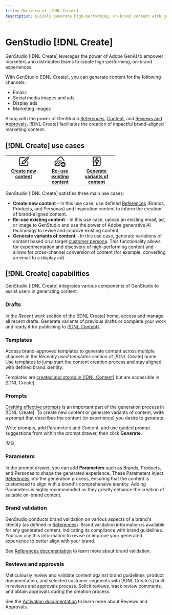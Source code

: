 ```yaml
---
title: Overview of [!DNL Create]
description: Quickly generate high-performing, on-brand content with generative AI in GenStudio [!DNL Create].
---
```


# GenStudio [!DNL Create]

GenStudio [!DNL Create] leverages the power of Adobe GenAI to empower marketers and distributed teams to create high-performing, on-brand experiences.

With GenStudio [!DNL Create], you can generate content for the following channels:

* Emails
* Social media images and ads
* Display ads
* Marketing images

Along with the power of GenStudio [References](/help/user-guide/references/overview.md), [Content](/help/user-guide/content/overview.md), and [Reviews and Approvals](/help/user-guide/activation/review-process.md), [!DNL Create] facilitates the creation of impactful brand-aligned marketing content.

## [!DNL Create] use cases

<table style="table-layout:fixed">
<tr style="border: 0;">
   <td align="center" valign="top" width="100">
      <a href="../create/overview.md">
      <img alt="Create new content" src="../../assets/icons/icon-create.svg" width="35">
      </a>
      <div>
         <a href="../content/overview.md">
         <strong>Create new content</strong>
         </a>
      </div>
   </td>
   <td align="center" valign="top" width="100">
      <a href="../create/overview.md">
      <img alt="Re-use existing content" src="../../assets/icons/icon-addContent.svg" width="35">
      </a>
      <div>
         <a href="../create/overview.md">
         <strong>Re-use existing content</strong>
         </a>
      </div>
   </td>
   <td align="center" valign="top" width="100">
      <a href="../create/overview.md">
      <img alt="Generate variants of content" src="../../assets/icons/icon-template.svg" width="35">
      </a>
      <div>
         <a href="../create/overview.md">
         <strong>Generate variants of content</strong>
         </a>
      </div>
   </td>
</tr>
</table>

GenStudio [!DNL Create] satisfies three main use cases:

* **Create new content** - In this use case, use defined [References](/help/user-guide/references/overview.md) (Brands, Products, and Personas) and inspiration content to inform the creation of brand-aligned content.
* **Re-use existing content** - In this use case, upload an existing email, ad, or image to GenStudio and use the power of Adobe generative AI technology to revise and improve existing content.
* **Generate variants of content** - In this use case, generate variations of content based on a target [customer persona](/help/user-guide/references/personas.md). This functionality allows for experimentation and discovery of high-performing content and allows for cross-channel conversion of content (for example, converting an email to a display ad).

## [!DNL Create] capabilities

GenStudio [!DNL Create] integrates various components of GenStudio to assist users in generating content.

### Drafts

In the _Recent work_ section of the [!DNL Create] home, access and manage all recent drafts. Generate variants of previous drafts or complete your work and ready it for publishing to [[!DNL Content]](/help/user-guide/content/overview.md).

### Templates

Access brand-approved templates to generate content across multiple channels in the _Recently used templates_ section of [!DNL Create] home. Use templates to jump start the content creation process and stay aligned with defined brand identity.

Templates are [created and stored in [!DNL Content]](/help/user-guide/content/overview.md) but are accessible in [!DNL Create].

### Prompts

[Crafting effective prompts](/help/user-guide/effective-prompts.md) is an important part of the generation process in [!DNL Create]. To create new content or generate variants of content, write a prompt that describes the content (or experience) you desire to generate.

Write prompts, add Parameters and Content, and use guided prompt suggestions from within the prompt drawer, then click **Generate**.

IMG

### Parameters

In the prompt drawer, you can add **Parameters** such as Brands, Products, and Personas to shape the generated experience. These Parameters inject [References](/help/user-guide/references/overview.md) into the generation process, ensuring that the content is customized to align with a brand's comprehensive identity. Adding Parameters is highly recommended as they greatly enhance the creation of suitable on-brand content.

### Brand validation

GenStudio conducts brand validation on various aspects of a brand's identity (as defined in [References](/help/user-guide/references/overview.md)). Brand validation information is available for any generated content, indicating its compliance with brand guidelines. You can use this information to revise or improve your generated experience to better align with your brand.

See [References documentation](/help/user-guide/references/overview.md) to learn more about brand validation.


### Reviews and approvals

Meticulously review and validate content against brand guidelines, product documentation, and selected customer segments with [!DNL Create's] built-in reviews and approvals process. Solicit reviews, track review comments, and obtain approvals during the creation process.

See the [Activation documentation](/help/user-guide/activation/review-process.md) to learn more about Reviews and Approvals.

<!-- ### Anatomy of an email experience

## Prerequisites for using Create -->
